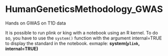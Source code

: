 # HumanGeneticsMethodology_GWAS
Hands on GWAS on T1D data

It is possible to run plink or king with a notebook using an R kernel. To do so, you have to use the `system()` function with the argument internal=TRUE to display the standard in the notebook.
exmaple: **system(`plink`, internal=TRUE)**
